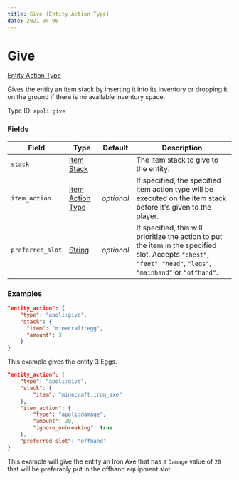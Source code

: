 ```yaml
---
title: Give (Entity Action Type)
date: 2021-04-06
---
```


# Give

[Entity Action Type](../entity_action_types.md)

Gives the entity an item stack by inserting it into its inventory or dropping it on the ground if there is no available inventory space.

Type ID: `apoli:give`


### Fields

Field  | Type | Default | Description
-------|------|---------|-------------
`stack` | [Item Stack](../data_types/item_stack.md) |  | The item stack to give to the entity.
`item_action` | [Item Action Type](../item_action_types.md) | _optional_ | If specified, the specified item action type will be executed on the item stack before it's given to the player.
`preferred_slot` | [String](../data_types/string.md) | _optional_ | If specified, this will prioritize the action to put the item in the specified slot. Accepts `"chest"`, `"feet"`, `"head"`, `"legs"`, `"mainhand"` or `"offhand"`.


### Examples

```json
"entity_action": {
  	"type": "apoli:give",
  	"stack": {
	  "item": "minecraft:egg",
	  "amount": 3
  	}
}
```

This example gives the entity 3 Eggs.
<br>

```json
"entity_action": {
	"type": "apoli:give",
	"stack": {
		"item": "minecraft:iron_axe"
	},
	"item_action": {
		"type": "apoli:damage",
		"amount": 20,
		"ignore_unbreaking": true
	},
	"preferred_slot": "offhand"
}
```

This example will give the entity an Iron Axe that has a `Damage` value of `20` that will be preferably put in the offhand equipment slot.
